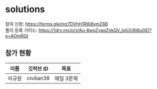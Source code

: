 # solutions

참여 신청: https://forms.gle/mz7DVhH1R8j8xmZ88<br/>
풀이 등록 가이드: https://1drv.ms/p/s!Au-8wgZyaqZnkQV_lolUU8i6u0lD?e=AOmRQt

## 참가 현황
|이름|깃허브 ID|목표|
|------|--------------------|------------|
|이규원|civilian38|매일 3문제|
